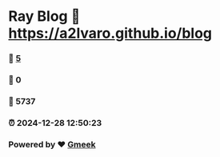 # Ray Blog :link: https://a2lvaro.github.io/blog 
### :page_facing_up: [5](https://a2lvaro.github.io/blog/tag.html) 
### :speech_balloon: 0 
### :hibiscus: 5737 
### :alarm_clock: 2024-12-28 12:50:23 
### Powered by :heart: [Gmeek](https://github.com/Meekdai/Gmeek)
